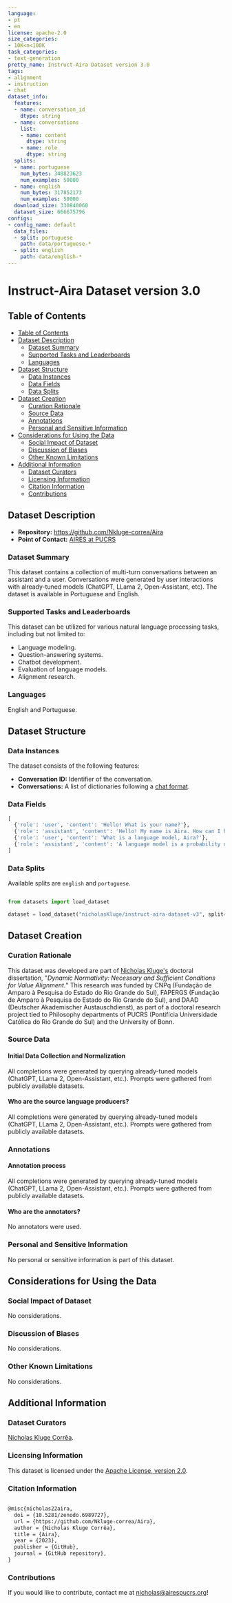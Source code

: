 ```yaml
---
language:
- pt
- en
license: apache-2.0
size_categories:
- 10K<n<100K
task_categories:
- text-generation
pretty_name: Instruct-Aira Dataset version 3.0
tags:
- alignment
- instruction
- chat
dataset_info:
  features:
  - name: conversation_id
    dtype: string
  - name: conversations
    list:
    - name: content
      dtype: string
    - name: role
      dtype: string
  splits:
  - name: portuguese
    num_bytes: 348823623
    num_examples: 50000
  - name: english
    num_bytes: 317852173
    num_examples: 50000
  download_size: 330840060
  dataset_size: 666675796
configs:
- config_name: default
  data_files:
  - split: portuguese
    path: data/portuguese-*
  - split: english
    path: data/english-*
---
```


# Instruct-Aira Dataset version 3.0

## Table of Contents

- [Table of Contents](#table-of-contents)
- [Dataset Description](#dataset-description)
  - [Dataset Summary](#dataset-summary)
  - [Supported Tasks and Leaderboards](#supported-tasks-and-leaderboards)
  - [Languages](#languages)
- [Dataset Structure](#dataset-structure)
  - [Data Instances](#data-instances)
  - [Data Fields](#data-fields)
  - [Data Splits](#data-splits)
- [Dataset Creation](#dataset-creation)
  - [Curation Rationale](#curation-rationale)
  - [Source Data](#source-data)
  - [Annotations](#annotations)
  - [Personal and Sensitive Information](#personal-and-sensitive-information)
- [Considerations for Using the Data](#considerations-for-using-the-data)
  - [Social Impact of Dataset](#social-impact-of-dataset)
  - [Discussion of Biases](#discussion-of-biases)
  - [Other Known Limitations](#other-known-limitations)
- [Additional Information](#additional-information)
  - [Dataset Curators](#dataset-curators)
  - [Licensing Information](#licensing-information)
  - [Citation Information](#citation-information)
  - [Contributions](#contributions)

## Dataset Description

- **Repository:** https://github.com/Nkluge-correa/Aira
- **Point of Contact:** [AIRES at PUCRS](nicholas@airespucrs.org)

### Dataset Summary

This dataset contains a collection of multi-turn conversations between an assistant and a user. Conversations were generated by user interactions with already-tuned models (ChatGPT, LLama 2, Open-Assistant, etc). The dataset is available in Portuguese and English.

### Supported Tasks and Leaderboards

This dataset can be utilized for various natural language processing tasks, including but not limited to:

- Language modeling.
- Question-answering systems.
- Chatbot development.
- Evaluation of language models.
- Alignment research.

### Languages

English and Portuguese.

## Dataset Structure

### Data Instances

The dataset consists of the following features:

- **Conversation ID:** Identifier of the conversation.
- **Conversations:** A list of dictionaries following a [chat format](https://github.com/huggingface/blog/blob/main/chat-templates.md).

### Data Fields

```python
[
  {'role': 'user', 'content': 'Hello! What is your name?'},
  {'role': 'assistant', 'content': 'Hello! My name is Aira. How can I help you?'},
  {'role': 'user', 'content': 'What is a language model, Aira?'},
  {'role': 'assistant', 'content': 'A language model is a probability distribution over a vocabulary.'},
]
```

### Data Splits

Available splits are `english` and `portuguese`.

```python

from datasets import load_dataset

dataset = load_dataset("nicholasKluge/instruct-aira-dataset-v3", split='portuguese')

```

## Dataset Creation

### Curation Rationale

This dataset was developed are part of [Nicholas Kluge's](https://nkluge-correa.github.io/) doctoral dissertation, "_Dynamic Normativity: Necessary and Sufficient Conditions for Value Alignment._" This research was funded by CNPq (Fundação de Amparo à Pesquisa do Estado do Rio Grande do Sul), FAPERGS (Fundação de Amparo à Pesquisa do Estado do Rio Grande do Sul), and DAAD (Deutscher Akademischer Austauschdienst), as part of a doctoral research project tied to Philosophy departments of PUCRS (Pontifícia Universidade Católica do Rio Grande do Sul) and the University of Bonn.

### Source Data

#### Initial Data Collection and Normalization

All completions were generated by querying already-tuned models (ChatGPT, LLama 2, Open-Assistant, etc.). Prompts were gathered from publicly available datasets.

#### Who are the source language producers?

All completions were generated by querying already-tuned models (ChatGPT, LLama 2, Open-Assistant, etc.). Prompts were gathered from publicly available datasets.

### Annotations

#### Annotation process

All completions were generated by querying already-tuned models (ChatGPT, LLama 2, Open-Assistant, etc.). Prompts were gathered from publicly available datasets.

#### Who are the annotators?

No annotators were used.

### Personal and Sensitive Information

No personal or sensitive information is part of this dataset.

## Considerations for Using the Data

### Social Impact of Dataset

No considerations.

### Discussion of Biases

No considerations.

### Other Known Limitations

No considerations.

## Additional Information

### Dataset Curators

[Nicholas Kluge Corrêa](mailto:nicholas@airespucrs.org).

### Licensing Information

This dataset is licensed under the [Apache License, version 2.0](LICENSE).

### Citation Information

```latex

@misc{nicholas22aira,
  doi = {10.5281/zenodo.6989727},
  url = {https://github.com/Nkluge-correa/Aira},
  author = {Nicholas Kluge Corrêa},
  title = {Aira},
  year = {2023},
  publisher = {GitHub},
  journal = {GitHub repository},
}

```

### Contributions

If you would like to contribute, contact me at [nicholas@airespucrs.org](mailto:nicholas@airespucrs.org)!
